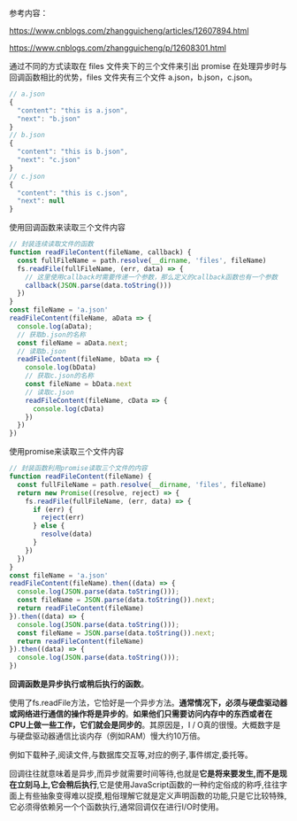 参考内容：

https://www.cnblogs.com/zhangguicheng/articles/12607894.html

https://www.cnblogs.com/zhangguicheng/p/12608301.html

通过不同的方式读取在 files 文件夹下的三个文件来引出 promise 在处理异步时与回调函数相比的优势，files 文件夹有三个文件 a.json，b.json，c.json。

```js
// a.json
{
  "content": "this is a.json",
  "next": "b.json"
}
// b.json
{
  "content": "this is b.json",
  "next": "c.json"
}
// c.json
{
  "content": "this is c.json",
  "next": null
}
```



使用回调函数来读取三个文件内容

```js
// 封装连续读取文件的函数
function readFileContent(fileName, callback) {
  const fullFileName = path.resolve(__dirname, 'files', fileName)
  fs.readFile(fullFileName, (err, data) => {
    // 这里使用callback时需要传递一个参数，那么定义的callback函数也有一个参数
    callback(JSON.parse(data.toString()))
  })
}
const fileName = 'a.json'
readFileContent(fileName, aData => {
  console.log(aData);
  // 获取b.json的名称
  const fileName = aData.next;
  // 读取b.json
  readFileContent(fileName, bData => {
    console.log(bData)
    // 获取c.json的名称
    const fileName = bData.next
    // 读取c.json
    readFileContent(fileName, cData => {
      console.log(cData)
    })
  })
})
```



使用promise来读取三个文件内容

```js
// 封装函数利用promise读取三个文件的内容
function readFileContent(fileName) {
  const fullFileName = path.resolve(__dirname, 'files', fileName)
  return new Promise((resolve, reject) => {
    fs.readFile(fullFileName, (err, data) => {
      if (err) {
        reject(err)
      } else {
        resolve(data)
      }
    })
  })
}
const fileName = 'a.json'
readFileContent(fileName).then((data) => {
  console.log(JSON.parse(data.toString()));
  const fileName = JSON.parse(data.toString()).next;
  return readFileContent(fileName)
}).then((data) => {
  console.log(JSON.parse(data.toString()));
  const fileName = JSON.parse(data.toString()).next;
  return readFileContent(fileName)
}).then((data) => {
  console.log(JSON.parse(data.toString()));
})
```

**回调函数是异步执行或稍后执行的函数**。

使用了fs.readFile方法，它恰好是一个异步方法。**通常情况下，必须与硬盘驱动器或网络进行通信的操作将是异步的**。**如果他们只需要访问内存中的东西或者在CPU上做一些工作，它们就会是同步的**。其原因是，I / O真的很慢。大概数字是与硬盘驱动器通信比谈内存（例如RAM）慢大约10万倍。

例如下载种子,阅读文件,与数据库交互等,对应的例子,事件绑定,委托等。

回调往往就意味着是异步,而异步就需要时间等待,也就是**它是将来要发生,而不是现在立刻马上,它会稍后执行**,它是使用JavaScript函数的一种约定俗成的称呼,往往字面上有些抽象变得难以捉摸,粗俗理解它就是定义声明函数的功能,只是它比较特殊,它必须得依赖另一个个函数执行,通常回调仅在进行I/O时使用。

